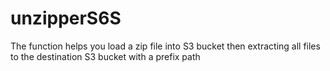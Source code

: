 # unzipperS6S
The function helps you load a zip file into S3 bucket then extracting all files to the destination S3 bucket with a prefix path
